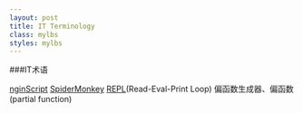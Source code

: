 ```yaml
---
layout: post
title: IT Terminology
class: mylbs
styles: mylbs
---
```


###IT术语

[nginScript](http://www.infoq.com/cn/news/2015/10/Nginx-JavaScript-vm)
[SpiderMonkey](https://developer.mozilla.org/en-US/docs/Mozilla/Projects/SpiderMonkey)
[REPL](http://shouce.w3cfuns.com/nodejs/repl.html)(Read-Eval-Print Loop)
偏函数生成器、偏函数(partial function)